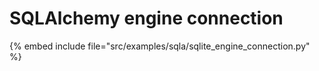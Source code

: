 # SQLAlchemy engine connection

{% embed include file="src/examples/sqla/sqlite_engine_connection.py" %}
